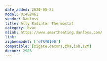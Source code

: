 ```yaml
---
date_added: 2020-05-25
model: 014G2461
vendor: Danfoss
title: Ally Radiator Thermostat
category: hvac
mlink: https://www.smartheating.danfoss.com/
link: 
zigbeemodel: ['eTRV0100']
compatible: [zigate,deconz,zha,iob,z2m]
deconz: 2983
---
```




